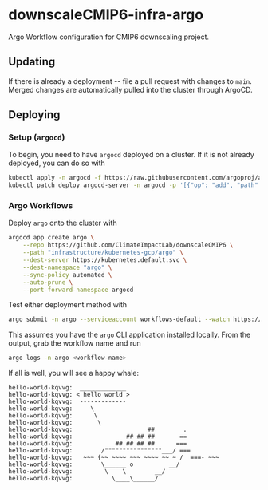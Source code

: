 # downscaleCMIP6-infra-argo
Argo Workflow configuration for CMIP6 downscaling project.

## Updating

If there is already a deployment -- file a pull request with changes to `main`. Merged changes are automatically pulled into the cluster through ArgoCD.

## Deploying

### Setup (`argocd`)
To begin, you need to have `argocd` deployed on a cluster. If it is not already deployed, you can do so with

```bash
kubectl apply -n argocd -f https://raw.githubusercontent.com/argoproj/argo-cd/v2.1.9/manifests/install.yaml
kubectl patch deploy argocd-server -n argocd -p '[{"op": "add", "path": "/spec/template/spec/containers/0/command/-", "value": "--disable-auth"}]' --type json
```

### Argo Workflows

Deploy `argo` onto the cluster with

```bash
argocd app create argo \
    --repo https://github.com/ClimateImpactLab/downscaleCMIP6 \
    --path "infrastructure/kubernetes-gcp/argo" \
    --dest-server https://kubernetes.default.svc \
    --dest-namespace "argo" \
    --sync-policy automated \
    --auto-prune \
    --port-forward-namespace argocd
```

Test either deployment method with

```bash
argo submit -n argo --serviceaccount workflows-default --watch https://raw.githubusercontent.com/argoproj/argo-workflows/master/examples/hello-world.yaml 
```

This assumes you have the `argo` CLI application installed locally. From the output, grab the workflow name and run

```bash
argo logs -n argo <workflow-name>
```

If all is well, you will see a happy whale:

```
hello-world-kqvvg:  _____________ 
hello-world-kqvvg: < hello world >
hello-world-kqvvg:  ------------- 
hello-world-kqvvg:     \
hello-world-kqvvg:      \
hello-world-kqvvg:       \     
hello-world-kqvvg:                     ##        .            
hello-world-kqvvg:               ## ## ##       ==            
hello-world-kqvvg:            ## ## ## ##      ===            
hello-world-kqvvg:        /""""""""""""""""___/ ===        
hello-world-kqvvg:   ~~~ {~~ ~~~~ ~~~ ~~~~ ~~ ~ /  ===- ~~~   
hello-world-kqvvg:        \______ o          __/            
hello-world-kqvvg:         \    \        __/             
hello-world-kqvvg:           \____\______/   
```
